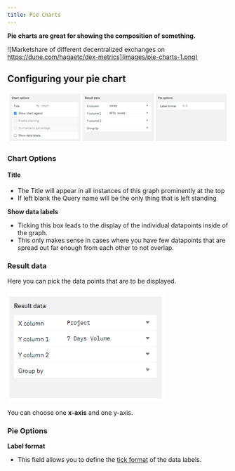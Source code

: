 ```yaml
---
title: Pie Charts
---
```


**Pie charts are great for showing the composition of something.**

![Marketshare of different decentralized exchanges on https://dune.com/hagaetc/dex-metrics](images/pie-charts-1.png)

## Configuring your pie chart

![Configuring your pie chart](images/pie-charts-2.png)

### Chart Options

#### Title

* The Title will appear in all instances of this graph prominently at the top
* If left blank the Query name will be the only thing that is left standing

**Show data labels**

* Ticking this box leads to the display of the individual datapoints inside of the graph.
* This only makes sense in cases where you have few datapoints that are spread out far enough from each other to not overlap.

### Result data

Here you can pick the data points that are to be displayed.

![The configuration for the chart above](images/pie-charts-3.png)

You can choose one **x-axis** and one y-axis.

### Pie Options

**Label format**

* This field allows you to define the [tick format](https://docs.dune.com/features/visualizations#tick-formats) of the data labels.
